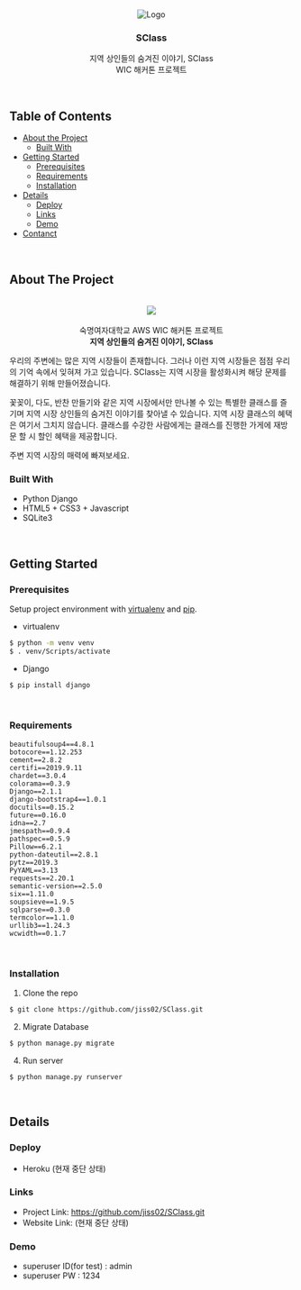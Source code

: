 <br />

<p align="center">
    <img src="https://user-images.githubusercontent.com/42693808/70762593-6f6cfb80-1d94-11ea-90a6-2f955df468f5.png" alt="Logo">
  </a>

  <h3 align="center">SClass</h3>
  <p align="center">
    지역 상인들의 숨겨진 이야기, SClass <br/>
  WIC 해커톤 프로젝트
    <br />
   </p>

&nbsp;
<!-- TABLE OF CONTENTS -->

## Table of Contents

* [About the Project](#about-the-project)
  * [Built With](#built-with)
* [Getting Started](#getting-started)
  * [Prerequisites](#prerequisites)
  * [Requirements](#requirements)
  * [Installation](#installation)
* [Details](#details) 
  * [Deploy](#deploy)
  * [Links](#links)
  * [Demo](#demo)
 * [Contanct](#contact)

&nbsp;
<!-- ABOUT THE PROJECT -->

## About The Project

<div align="center">
<br/>
    <img src="https://user-images.githubusercontent.com/42693808/70762550-3fbdf380-1d94-11ea-8309-a1d110c7cc69.png" /> <br /><br />
숙명여자대학교 AWS WIC 해커톤 프로젝트 <br/>
    <b>지역 상인들의 숨겨진 이야기, SClass</b>
</div>

우리의 주변에는 많은 지역 시장들이 존재합니다. 그러나 이런 지역 시장들은 점점 우리의 기억 속에서 잊혀져 가고 있습니다. SClass는 지역 시장을 활성화시켜 해당 문제를 해결하기 위해 만들어졌습니다.

꽃꽂이, 다도, 반찬 만들기와 같은 지역 시장에서만 만나볼 수 있는 특별한 클래스를 즐기며 지역 시장 상인들의 숨겨진 이야기를 찾아낼 수 있습니다. 지역 시장 클래스의 혜택은 여기서 그치지 않습니다. 클래스를 수강한 사람에게는 클래스를 진행한 가게에 재방문 할 시 할인 혜택을 제공합니다. 

주변 지역 시장의 매력에 빠져보세요.

### Built With

* Python Django
* HTML5 + CSS3 + Javascript
* SQLite3

&nbsp;
<!-- GETTING STARTED -->

## Getting Started



### Prerequisites

Setup project environment with [virtualenv](https://virtualenv.pypa.io) and [pip](https://pip.pypa.io).

* virtualenv

```sh
$ python -m venv venv
$ . venv/Scripts/activate
```

* Django

```sh
$ pip install django
```


&nbsp;

### Requirements

```
beautifulsoup4==4.8.1
botocore==1.12.253
cement==2.8.2
certifi==2019.9.11
chardet==3.0.4
colorama==0.3.9
Django==2.1.1
django-bootstrap4==1.0.1
docutils==0.15.2
future==0.16.0
idna==2.7
jmespath==0.9.4
pathspec==0.5.9
Pillow==6.2.1
python-dateutil==2.8.1
pytz==2019.3
PyYAML==3.13
requests==2.20.1
semantic-version==2.5.0
six==1.11.0
soupsieve==1.9.5
sqlparse==0.3.0
termcolor==1.1.0
urllib3==1.24.3
wcwidth==0.1.7
```

&nbsp;

### Installation

1. Clone the repo

```sh
$ git clone https://github.com/jiss02/SClass.git
```

2. Migrate Database

```sh
$ python manage.py migrate
```

4. Run server

```
$ python manage.py runserver
```

&nbsp;

## Details 

### Deploy

* Heroku (현재 중단 상태)
  &nbsp;

### Links

* Project Link: https://github.com/jiss02/SClass.git
* Website Link: (현재 중단 상태)
  &nbsp;

### Demo

* superuser ID(for test) : admin
* superuser PW : 1234


